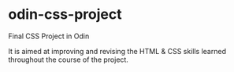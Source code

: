 # odin-css-project
Final CSS Project in Odin

It is aimed at improving and revising the HTML & CSS skills learned throughout the course of the project.